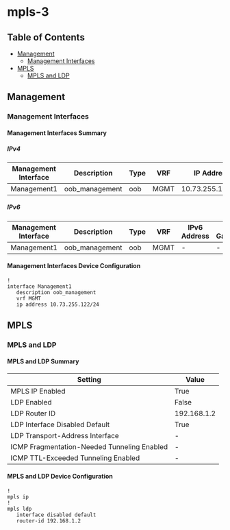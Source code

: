 # mpls-3

## Table of Contents

- [Management](#management)
  - [Management Interfaces](#management-interfaces)
- [MPLS](#mpls)
  - [MPLS and LDP](#mpls-and-ldp)

## Management

### Management Interfaces

#### Management Interfaces Summary

##### IPv4

| Management Interface | Description | Type | VRF | IP Address | Gateway |
| -------------------- | ----------- | ---- | --- | ---------- | ------- |
| Management1 | oob_management | oob | MGMT | 10.73.255.122/24 | 10.73.255.2 |

##### IPv6

| Management Interface | Description | Type | VRF | IPv6 Address | IPv6 Gateway |
| -------------------- | ----------- | ---- | --- | ------------ | ------------ |
| Management1 | oob_management | oob | MGMT | - | - |

#### Management Interfaces Device Configuration

```eos
!
interface Management1
   description oob_management
   vrf MGMT
   ip address 10.73.255.122/24
```

## MPLS

### MPLS and LDP

#### MPLS and LDP Summary

| Setting | Value |
| -------- | ---- |
| MPLS IP Enabled | True |
| LDP Enabled | False |
| LDP Router ID | 192.168.1.2 |
| LDP Interface Disabled Default | True |
| LDP Transport-Address Interface | - |
| ICMP Fragmentation-Needed Tunneling Enabled | - |
| ICMP TTL-Exceeded Tunneling Enabled | - |

#### MPLS and LDP Device Configuration

```eos
!
mpls ip
!
mpls ldp
   interface disabled default
   router-id 192.168.1.2
```
